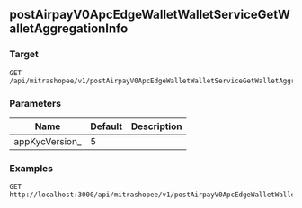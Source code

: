 ## postAirpayV0ApcEdgeWalletWalletServiceGetWalletAggregationInfo


### Target
```
GET /api/mitrashopee/v1/postAirpayV0ApcEdgeWalletWalletServiceGetWalletAggregationInfo
```

### Parameters
Name | Default | Description
--- | --- | ---
appKycVersion_|5|



### Examples

```
GET http://localhost:3000/api/mitrashopee/v1/postAirpayV0ApcEdgeWalletWalletServiceGetWalletAggregationInfo
```


